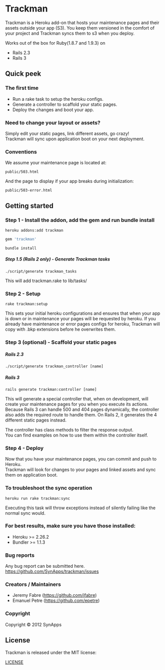 # Trackman
Trackman is a Heroku add-on that hosts your maintenance pages and their assets outside your app (S3).
You keep them versioned in the comfort of your project and Trackman syncs them to s3 when you deploy. 

Works out of the box for Ruby(1.8.7 and 1.9.3) on 
* Rails 2.3
* Rails 3


## Quick peek  
### The first time
* Run a rake task to setup the heroku configs.
* Generate a controller to scaffold your static pages.
* Deploy the changes and boot your app.

### Need to change your layout or assets?
Simply edit your static pages, link different assets, go crazy!  
Trackman will sync upon application boot on your next deployment.

### Conventions
We assume your maintenance page is located at:

```console
public/503.html
```

And the page to display if your app breaks during initialization:

```console
public/503-error.html
```

## Getting started
### Step 1 - Install the addon, add the gem and run bundle install


```console
heroku addons:add trackman
```


```ruby
gem 'trackman'
```


```console
bundle install
```

##### Step 1.5 (Rails 2 only) - Generate Trackman tasks 

```console
./script/generate trackman_tasks
```


This will add trackman.rake to lib/tasks/ 

### Step 2 - Setup


```console
rake trackman:setup
```


This sets your initial heroku configurations and ensures that when your app is down or in maintenance your pages will be requested by heroku.
If you already have maintenance or error pages configs for heroku, Trackman will copy with .bkp extensions before he overwrites them.  

### Step 3 (optional) - Scaffold your static pages

##### Rails 2.3

```console
./script/generate trackman_controller [name]  
```

##### Rails 3


```console
rails generate trackman:controller [name]
```

This will generate a special controller that, when on development, will create your maintenance pages for you when you execute its actions.
Because Rails 3 can handle 500 and 404 pages dynamically, the controller also adds the required route to handle them.
On Rails 2, it generates the 4 different static pages instead.

The controller has class methods to filter the response output.  
You can find examples on how to use them within the controller itself.

### Step 4 -  Deploy
Now that you have your maintenance pages, you can commit and push to Heroku.  
Trackman will look for changes to your pages and linked assets and sync them on application boot.

### To troubleshoot the sync operation

```console
heroku run rake trackman:sync
```


Executing this task will throw exceptions instead of silently failing like the normal sync would.

### For best results, make sure you have those installed:
* Heroku >= 2.26.2
* Bundler >= 1.1.3

### Bug reports

Any bug report can be submitted here.
https://github.com/SynApps/trackman/issues


### Creators / Maintainers

* Jeremy Fabre (https://github.com/jfabre)
* Emanuel Petre (https://github.com/epetre)

### Copyright

Copyright © 2012 SynApps

## License

  Trackman is released under the MIT license:

  [LICENSE](https://github.com/jfabre/trackman/blob/master/LICENSE)


